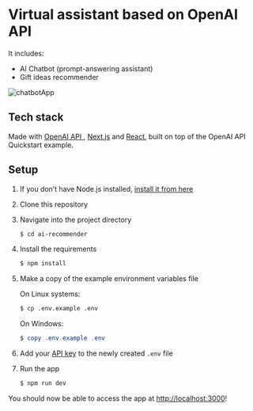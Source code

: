 # Virtual assistant based on OpenAI API

It includes:
- AI Chatbot (prompt-answering assistant)
- Gift ideas recommender

![chatbotApp](https://user-images.githubusercontent.com/2140610/209582183-215c1e45-e730-4959-bbf8-6b0d66970282.png)

## Tech stack
Made with [OpenAI API ](https://beta.openai.com/docs/quickstart), [Next.js](https://nextjs.org/) and [React](https://reactjs.org/), built on top of the OpenAI API Quickstart example.

## Setup

1. If you don’t have Node.js installed, [install it from here](https://nodejs.org/en/)

2. Clone this repository

3. Navigate into the project directory

   ```bash
   $ cd ai-recommender
   ```

4. Install the requirements

   ```bash
   $ npm install
   ```

5. Make a copy of the example environment variables file

   On Linux systems: 
   ```bash
   $ cp .env.example .env
   ```
   On Windows:
   ```powershell
   $ copy .env.example .env
   ```
6. Add your [API key](https://beta.openai.com/account/api-keys) to the newly created `.env` file

7. Run the app

   ```bash
   $ npm run dev
   ```

You should now be able to access the app at [http://localhost:3000](http://localhost:3000)!

